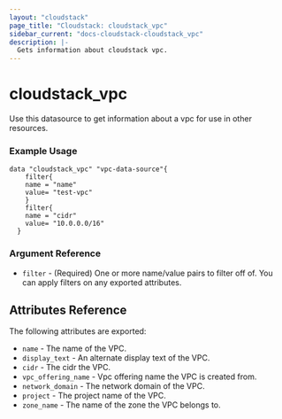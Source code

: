 ```yaml
---
layout: "cloudstack"
page_title: "Cloudstack: cloudstack_vpc"
sidebar_current: "docs-cloudstack-cloudstack_vpc"
description: |-
  Gets information about cloudstack vpc.
---
```


# cloudstack_vpc

Use this datasource to get information about a vpc for use in other resources.

### Example Usage

```hcl
data "cloudstack_vpc" "vpc-data-source"{
    filter{
    name = "name"
    value= "test-vpc"
    }
    filter{
    name = "cidr"
    value= "10.0.0.0/16"
  }
```

### Argument Reference

* `filter` - (Required) One or more name/value pairs to filter off of. You can apply filters on any exported attributes.

## Attributes Reference

The following attributes are exported:

* `name` - The name of the VPC.
* `display_text` - An alternate display text of the VPC.
* `cidr` - The cidr the VPC.
* `vpc_offering_name` - Vpc offering name the VPC is created from.
* `network_domain` - The network domain of the VPC.
* `project` - The project name of the VPC.
* `zone_name` - The name of the zone the VPC belongs to.